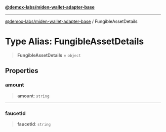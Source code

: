 [**@demox-labs/miden-wallet-adapter-base**](../README.md)

***

[@demox-labs/miden-wallet-adapter-base](../README.md) / FungibleAssetDetails

# Type Alias: FungibleAssetDetails

> **FungibleAssetDetails** = `object`

## Properties

### amount

> **amount**: `string`

***

### faucetId

> **faucetId**: `string`
